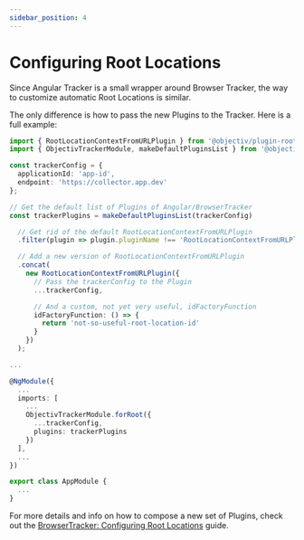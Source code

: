 ```yaml
---
sidebar_position: 4
---
```


# Configuring Root Locations

Since Angular Tracker is a small wrapper around Browser Tracker, the way to customize automatic Root Locations is similar.

The only difference is how to pass the new Plugins to the Tracker. Here is a full example:

```ts
import { RootLocationContextFromURLPlugin } from '@objectiv/plugin-root-location-context-from-url';
import { ObjectivTrackerModule, makeDefaultPluginsList } from '@objectiv/tracker-angular';

const trackerConfig = {
  applicationId: 'app-id',
  endpoint: 'https://collector.app.dev'
};

// Get the default list of Plugins of Angular/BrowserTracker
const trackerPlugins = makeDefaultPluginsList(trackerConfig)

  // Get rid of the default RootLocationContextFromURLPlugin
  .filter(plugin => plugin.pluginName !== 'RootLocationContextFromURLPlugin')

  // Add a new version of RootLocationContextFromURLPlugin
  .concat(
    new RootLocationContextFromURLPlugin({
      // Pass the trackerConfig to the Plugin
      ...trackerConfig,

      // And a custom, not yet very useful, idFactoryFunction 
      idFactoryFunction: () => {
        return 'not-so-useful-root-location-id'
      }
    })
  );

...

@NgModule({
  ...
  imports: [
    ...
    ObjectivTrackerModule.forRoot({
      ...trackerConfig,
      plugins: trackerPlugins
    })
  ],
  ...
})

export class AppModule {
  ...
}
```

For more details and info on how to compose a new set of Plugins, check out the [BrowserTracker: Configuring Root Locations](/tracking/browser/how-to-guides/configuring-root-locations.md) guide.
